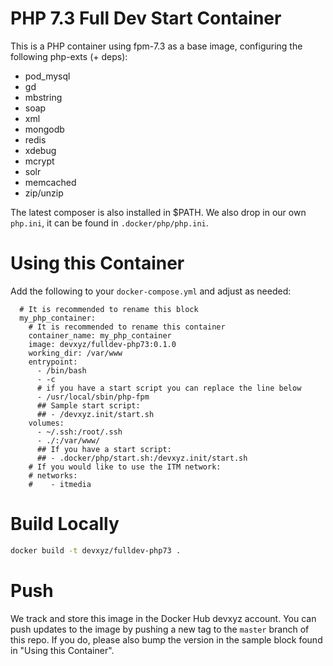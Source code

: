 # PHP 7.3 Full Dev Start Container
This is a PHP container using fpm-7.3 as a base image, configuring the following php-exts (+ deps):
- pod_mysql
- gd
- mbstring
- soap
- xml
- mongodb
- redis
- xdebug
- mcrypt
- solr
- memcached
- zip/unzip

The latest composer is also installed in $PATH. We also drop in our own `php.ini`, it can be
found in `.docker/php/php.ini`. 

# Using this Container
Add the following to your `docker-compose.yml` and adjust as needed:

```
  # It is recommended to rename this block
  my_php_container:
    # It is recommended to rename this container
    container_name: my_php_container
    image: devxyz/fulldev-php73:0.1.0
    working_dir: /var/www
    entrypoint:
      - /bin/bash
      - -c
      # if you have a start script you can replace the line below
      - /usr/local/sbin/php-fpm
      ## Sample start script:
      ## - /devxyz.init/start.sh
    volumes:
      - ~/.ssh:/root/.ssh
      - ./:/var/www/
      ## If you have a start script:
      ## - .docker/php/start.sh:/devxyz.init/start.sh
    # If you would like to use the ITM network:
    # networks:
    #    - itmedia
```


# Build Locally
```bash
docker build -t devxyz/fulldev-php73 .
```

# Push
We track and store this image in the Docker Hub devxyz account. You can push updates
to the image by pushing a new tag to the `master` branch of this repo. If you do,
please also bump the version in the sample block found in "Using this Container".
